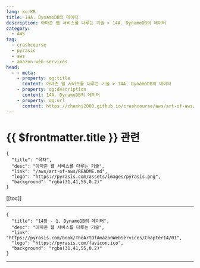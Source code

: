 ```yaml
---
lang: ko-KR
title: 14A. DynamoDB의 데이터
description: 아마존 웹 서비스를 다루는 기술 > 14A. DynamoDB의 데이터
category:
  - AWS
tag: 
  - crashcourse
  - pyrasis
  - aws 
  - amazon-web-services
head:
  - - meta:
    - property: og:title
      content: 아마존 웹 서비스를 다루는 기술 > 14A. DynamoDB의 데이터
    - property: og:description
      content: 14A. DynamoDB의 데이터
    - property: og:url
      content: https://chanhi2000.github.io/crashcourse/aws/art-of-aws/14A.html
---
```


# {{ $frontmatter.title }} 관련

```component VPCard
{
  "title": "목차",
  "desc": "아마존 웹 서비스를 다루는 기술",
  "link": "/aws/art-of-aws/README.md",
  "logo": "https://pyrasis.com/assets/images/pyrasis.png",
  "background": "rgba(31,41,55,0.2)"
}
```

[[toc]]

---

```component VPCard
{
  "title": "14장 - 1. DynamoDB의 데이터",
  "desc": "아마존 웹 서비스를 다루는 기술",
  "link": "https://pyrasis.com/book/TheArtOfAmazonWebServices/Chapter14/01",
  "logo": "https://pyrasis.com/favicon.ico",
  "background": "rgba(31,41,55,0.2)"
}
```

---

<TagLinks />